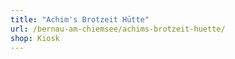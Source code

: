 ```yaml
---
title: "Achim's Brotzeit Hütte"
url: /bernau-am-chiemsee/achims-brotzeit-huette/
shop: Kiosk
---
```

